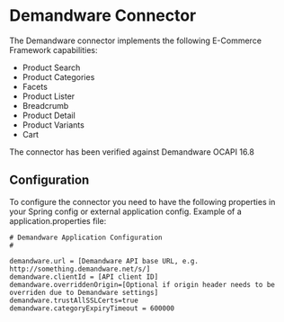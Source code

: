 Demandware Connector
=====================

The Demandware connector implements the following E-Commerce Framework capabilities:

* Product Search
* Product Categories
* Facets
* Product Lister
* Breadcrumb
* Product Detail
* Product Variants
* Cart

The connector has been verified against Demandware OCAPI 16.8

Configuration
---------------

To configure the connector you need to have the following properties in your Spring config or external application config.
Example of a application.properties file:

```
# Demandware Application Configuration
#

demandware.url = [Demandware API base URL, e.g. http://something.demandware.net/s/]
demandware.clientId = [API client ID]
demandware.overriddenOrigin=[Optional if origin header needs to be overriden due to Demandware settings]
demandware.trustAllSSLCerts=true
demandware.categoryExpiryTimeout = 600000
```